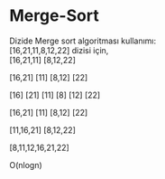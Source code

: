 # Merge-Sort
Dizide Merge sort algoritması kullanımı: <br>
[16,21,11,8,12,22] dizisi için,<br>
    [16,21,11]               [8,12,22]<br>
                                   
   [16,21]  [11]            [8,12]   [22]<br>
                                     
  [16] [21]   [11]         [8] [12]    [22]<br>
                                 
   [16,21]    [11]           [8,12]    [22]<br>
                                 
   [11,16,21]              [8,12,22]<br>
                            
   [8,11,12,16,21,22]<br>
                  
O(nlogn)
